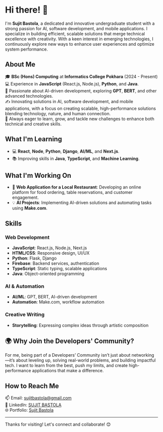 # Hi there! 👋  
I'm **Sujit Bastola**, a dedicated and innovative undergraduate student with a strong passion for AI, software development, and mobile applications. I specialize in building efficient, scalable solutions that merge technical excellence with creativity. With a keen interest in emerging technologies, I continuously explore new ways to enhance user experiences and optimize system performance.

## About Me  
🎓 **BSc (Hons) Computing** at **Informatics College Pokhara** (2024 - Present)  
💻 Experience in **JavaScript** (React.js, Node.js), **Python**, and **Java**.  
🤖 Passionate about AI-driven development, exploring **GPT**, **BERT**, and other advanced technologies.  
✍ Innovating solutions in AI, software development, and mobile applications, with a focus on creating scalable, high-performance solutions blending technology, nature, and human connection.  
🌱 Always eager to learn, grow, and tackle new challenges to enhance both technical and creative skills.

## What I'm Learning  
- 💻 **React**, **Node**, **Python**, **Django**, **AI/ML**, and **Next.js**.  
- 📚 Improving skills in **Java**, **TypeScript**, and **Machine Learning**.

## What I'm Working On  
- 🚀 **Web Application for a Local Restaurant**: Developing an online platform for food ordering, table reservations, and customer engagement.  
- 💡 **AI Projects**: Implementing AI-driven solutions and automating tasks using **Make.com**.

## Skills  
### Web Development  
- **JavaScript**: React.js, Node.js, Next.js  
- **HTML/CSS**: Responsive design, UI/UX  
- **Python**: Flask, Django  
- **Firebase**: Backend services, authentication  
- **TypeScript**: Static typing, scalable applications  
- **Java**: Object-oriented programming  

### AI & Automation  
- **AI/ML**: GPT, BERT, AI-driven development  
- **Automation**: Make.com, workflow automation  

### Creative Writing  
- **Storytelling**: Expressing complex ideas through artistic composition  

## 🌍 Why Join the Developers' Community?  
For me, being part of a Developers’ Community isn’t just about networking—it’s about leveling up, solving real-world problems, and building impactful tech. I want to learn from the best, push my limits, and create high-performance applications that make a difference.

## How to Reach Me  
📫 Email: [sujitbastola@gmail.com](mailto:sujitbastola@gmail.com)  
💼 LinkedIn: [SUJIT BASTOLA](https://linkedin.com/in/sujitbastola)  
🌐 Portfolio: [Sujit Bastola](https://sujitbastola.com)

---

Thanks for visiting! Let's connect and collaborate! 😊
